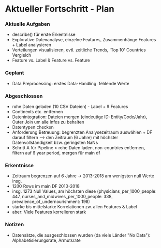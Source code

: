 # Aktueller Fortschritt - Plan


### Aktuelle Aufgaben
- describe() für erste Erkentnisse
- Explorative Datenanalyse, einzelne Features, Zusammenhänge Features + Label analysieren
- Verteilungen visualisieren, evtl. zeitliche Trends, 'Top 10' Countries Vergleich
- Feature vs. Label & Feature vs. Feature

### Geplant
- Data Preprocessing:
    erstes Data-Handling: fehlende Werte

### Abgeschlossen
- rohe Daten geladen (10 CSV Dateien) - Label + 9 Features
- Continents etc. entfernen
- Datenintegration: Dateien mergen (eindeutige ID: Entity/Code/Jahr), Outer Join um alle Infos zu behalten
- Datentypen checken
- Anforderung Betreuung: begrenzten Analysezeitraum auswählen + DF darauf filtern
 --> den Zeitraum (6 Jahre) mit höchster Datenvollständigkeit bzw. geringsten NaNs
- Schritt A für Pipeline > rohe Daten laden, non-countries entfernen, filtern auf 6 year period, mergen für main df

### Erkentnisse
- Zeitraum begrenzen auf 6 Jahre -> 2013-2018 am wenigsten null Werte insg.
- 1200 Rows im main DF 2013-2018
- insg. 1273 Null Values, am höchsten diese (physicians_per_1000_people: 447, nurses_and_midwives_per_1000_people: 338, prevalence_of_undernourishment: 198)
- starke bis mittelstarke Korrelationen zw. allen Features & Label
- aber: Viele Features korrelieren stark

### Notizen
- Datensätze, die ausgeschlossen wurden (da viele Länder "No Data"):
Alphabetisierungsrate, Armutsrate
